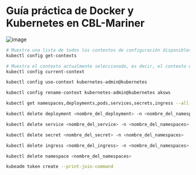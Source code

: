 # Guía práctica de Docker y Kubernetes en CBL-Mariner

![image](https://github.com/okytek/Guia_practica_de_Docker_y_Kubernetes_en_CBL-Mariner/assets/130212627/15f1623c-aceb-4545-a519-5d63a5cfad09)

```sh
# Muestra una lista de todos los contextos de configuración disponibles. Un contexto define los parámetros de conexión para acceder a un clúster Kubernetes, como el servidor API, el nombre de usuario y el espacio de nombres predeterminado.
kubectl config get-contexts

# Muestra el contexto actualmente seleccionado, es decir, el contexto que se utilizará para las operaciones de Kubernetes.
kubectl config current-context

kubectl config use-context kubernetes-admin@kubernetes

kubectl config rename-context kubernetes-admin@kubernetes aksws

kubectl get namespaces,deployments,pods,services,secrets,ingress --all-namespaces

kubectl delete deployment <nombre_del_deployment> -n <nombre_del_namespaces>

kubectl delete service <nombre_del_service> -n <nombre_del_namespaces>

kubectl delete secret <nombre_del_secret> -n <nombre_del_namespaces>

kubectl delete ingress <nombre_del_ingress> -n <nombre_del_namespaces>

kubectl delete namespace <nombre_del_namespaces>

kubeadm token create --print-join-command
```
